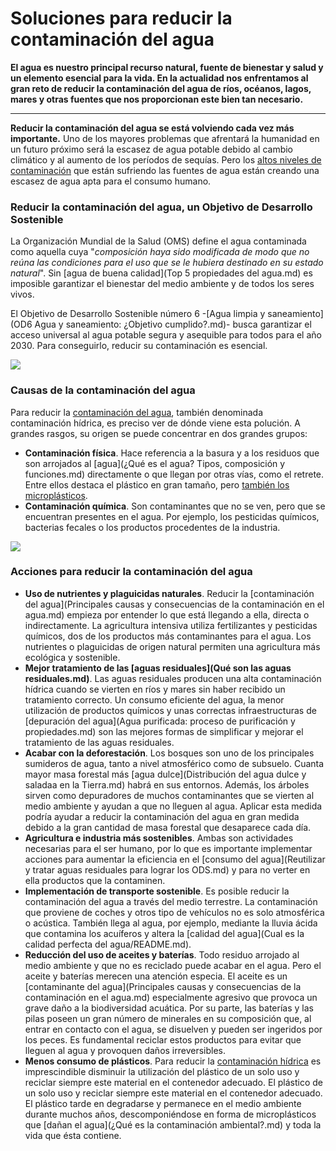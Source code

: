 # Soluciones para reducir la contaminación del agua

**El agua es nuestro principal recurso natural, fuente de bienestar y salud y un elemento esencial para la vida. En la actualidad nos enfrentamos al gran reto de reducir la contaminación del agua de ríos, océanos, lagos, mares y otras fuentes que nos proporcionan este bien tan necesario.**

____

**Reducir la contaminación del agua se está volviendo cada vez más importante.** Uno de los mayores problemas que afrentará la humanidad en un futuro próximo será la escasez de agua potable debido al cambio climático y al aumento de los períodos de sequías. Pero los [altos niveles de contaminación](https://www.fundacionaquae.org/cuanto-sabes-sobre-contaminacion/) que están sufriendo las fuentes de agua están creando una escasez de agua apta para el consumo humano.

### Reducir la contaminación del agua, un Objetivo de Desarrollo Sostenible

La Organización Mundial de la Salud (OMS) define el agua contaminada como aquella cuya "*composición haya sido modificada de modo que no reúna las condiciones para el uso que se le hubiera destinado en su estado natural*". Sin [agua de buena calidad](Top 5 propiedades del agua.md) es imposible garantizar el bienestar del medio ambiente y de todos los seres vivos.

El Objetivo de Desarrollo Sostenible número 6 -[Agua limpia y saneamiento](OD6 Agua y saneamiento: ¿Objetivo cumplido?.md)- busca garantizar el acceso universal al agua potable segura y asequible para todos para el año 2030. Para conseguirlo, reducir su contaminación es esencial.

![](https://www.fundacionaquae.org/wp-content/uploads/2020/05/reducir-la-contaminaci%C3%B3n-del-agua3-2-002.jpg)

### Causas de la contaminación del agua

Para reducir la [contaminación del agua](Principales%causas%y%consecuencias%de%la%contaminación%en%el%agua.md), también denominada contaminación hídrica, es preciso ver de dónde viene esta polución. A grandes rasgos, su origen se puede concentrar en dos grandes grupos:

* **Contaminación física**. Hace referencia a la basura y a los residuos que son arrojados al [agua](¿Qué es el agua? Tipos, composición y funciones.md) directamente o que llegan por otras vías, como el retrete. Entre ellos destaca el plástico en gran tamaño, pero [también los microplásticos](https://www.fundacionaquae.org/doctorados-aquae/microplasticos/).
* **Contaminación química**. Son contaminantes que no se ven, pero que se encuentran presentes en el agua. Por ejemplo, los pesticidas químicos, bacterias fecales o los productos procedentes de la industria.

![](https://www.fundacionaquae.org/wp-content/uploads/2020/05/reducir-la-contaminaci%C3%B3n-del-agua4-2-002.jpg)

### Acciones para reducir la contaminación del agua

* **Uso de nutrientes y plaguicidas naturales**. Reducir la [contaminación del agua](Principales causas y consecuencias de la contaminación en el agua.md) empieza por entender lo que está llegando a ella, directa o indirectamente. La agricultura intensiva utiliza fertilizantes y pesticidas químicos, dos de los productos más contaminantes para el agua. Los nutrientes o plaguicidas de origen natural permiten una agricultura más ecológica y sostenible.
* **Mejor tratamiento de las [aguas residuales](Qué son las aguas residuales.md)**. Las aguas residuales producen una alta contaminación hídrica cuando se vierten en ríos y mares sin haber recibido un tratamiento correcto. Un consumo eficiente del agua, la  menor utilización de productos químicos y unas correctas infraestructuras de [depuración del agua](Agua purificada: proceso de purificación y propiedades.md) son las mejores formas de simplificar y mejorar el tratamiento de las aguas residuales.
* **Acabar con la deforestación**. Los bosques son uno de los principales sumideros de agua, tanto a nivel atmosférico como de subsuelo. Cuanta mayor masa forestal más [agua dulce](Distribución del agua dulce y saladaa en la Tierra.md) habrá en sus entornos. Además, los árboles sirven como depuradores de muchos contaminantes que se vierten al medio ambiente y ayudan a que no lleguen al agua. Aplicar esta medida podría ayudar a reducir la contaminación del agua en gran medida debido a la gran cantidad de masa forestal que desaparece cada día.
* **Agricultura e industria más sostenibles**. Ambas son actividades necesarias para el ser humano, por lo que es importante implementar acciones para aumentar la eficiencia en el [consumo del agua](Reutilizar y tratar aguas residuales para lograr los ODS.md) y para no verter en ella productos que la contaminen.
* **Implementación de transporte sostenible**. Es posible reducir la contaminación del agua a través del medio terrestre. La contaminación que proviene de coches y otros tipo de vehículos no es solo atmosférica o acústica. También llega al agua, por ejemplo, mediante la lluvia ácida que contamina los acuíferos y altera la [calidad del agua](Cual es la calidad perfecta del agua/README.md).
* **Reducción del uso de aceites y baterías**. Todo residuo arrojado al medio ambiente y que no es reciclado puede acabar en el agua. Pero el aceite y baterías merecen una atención especia. El aceite es un [contaminante del agua](Principales causas y consecuencias de la contaminación en el agua.md) especialmente agresivo que provoca un grave daño a la biodiversidad acuática. Por su parte, las baterías y las pilas poseen un gran número de minerales en su composición que, al entrar en contacto con el agua, se disuelven y pueden ser ingeridos por los peces. Es fundamental reciclar estos productos para evitar que lleguen al agua y provoquen daños irreversibles.
* **Menos consumo de plásticos**. Para reducir la [contaminación hídrica](https://www.fundacionaquae.org/wiki-explora/35_contaminacion/index.html) es imprescindible disminuir la utilización del plástico de un solo uso y reciclar siempre este material en el contenedor adecuado. El plástico de un solo uso y reciclar siempre este material en el contenedor adecuado. El plástico tarde en degradarse y permanece en el medio ambiente durante muchos años, descomponiéndose en forma de microplásticos que [dañan el agua](¿Qué es la contaminación ambiental?.md) y toda la vida que ésta contiene.

